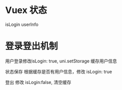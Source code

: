 # Vuex 状态
isLogin
userInfo

# 登录登出机制
用户登录修改isLogin: true, uni.setStorage 缓存用户信息

状态保存 根据缓存是否有用户信息，修改 isLogin: true

登出 修改 isLogin:false, 清空缓存
